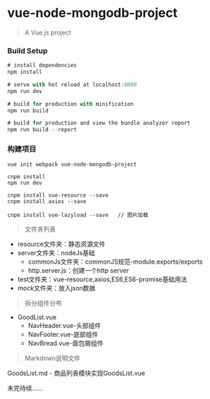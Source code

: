 # vue-node-mongodb-project

> A Vue.js project

### Build Setup

```javascript
# install dependencies
npm install

# serve with hot reload at localhost:8080
npm run dev

# build for production with minification
npm run build

# build for production and view the bundle analyzer report
npm run build --report

```
### 构建项目

```
vue init webpack vue-node-mongodb-project

cnpm install
npm run dev

cnpm install vue-resource --save
cnpm install axios --save

cnpm install vue-lazyload --save   // 图片加载

```
> 文件夹列表

- resource文件夹：静态资源文件
- server文件夹：nodeJs基础
    - commonJs文件夹：commonJS规范-module.exports/exports 
    - http.server.js：创建一个http server
- test文件夹：vue-resource,axios,ES6,ES6-promise基础用法
- mock文件夹：放入json数据

> 拆分组件分布

- GoodList.vue
    - NavHeader.vue-头部组件
    - NavFooter.vue-底部组件
    - NavBread.vue-面包屑组件

> Markdown说明文件

GoodsList.md - 商品列表模块实现GoodsList.vue

未完待续......